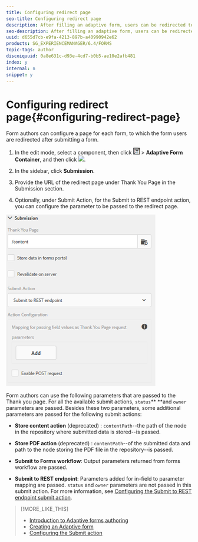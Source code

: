 ```yaml
---
title: Configuring redirect page
seo-title: Configuring redirect page
description: After filling an adaptive form, users can be redirected to a webpage that form authors can configure while creating the form.
seo-description: After filling an adaptive form, users can be redirected to a webpage that form authors can configure while creating the form.
uuid: d655d7cb-e9fa-4213-897b-a40990942e62
products: SG_EXPERIENCEMANAGER/6.4/FORMS
topic-tags: author
discoiquuid: 0a8e631c-d93e-4cd7-b0b5-ae10e2afb481
index: y
internal: n
snippet: y
---
```


# Configuring redirect page{#configuring-redirect-page}

Form authors can configure a page for each form, to which the form users are redirected after submitting a form.

1. In the edit mode, select a component, then click ![](assets/field-level.png) &gt; **Adaptive Form Container**, and then click ![](assets/cmppr.png-).

1. In the sidebar, click **Submission**.  

1. Provide the URL of the redirect page under Thank You Page in the Submission section.  
1. Optionally, under Submit Action, for the Submit to REST endpoint action, you can configure the parameter to be passed to the redirect page.

![Redirect page configuration](assets/thank-you-setting-1.png)

Form authors can use the following parameters that are passed to the Thank you page. For all the available submit actions, `status`** **and `owner` parameters are passed. Besides these two parameters, some additional parameters are passed for the following submit actions:

* **Store content action** (deprecated) : `contentPath`--the path of the node in the repository where submitted data is stored--is passed.

* **Store PDF action** (deprecated) : `contentPath`--of the submitted data and path to the node storing the PDF file in the repository--is passed.  

* **Submit to Forms workflow**: Output parameters returned from forms workflow are passed.  

* **Submit to REST endpoint**: Parameters added for in-field to parameter mapping are passed. `status` and `owner` parameters are not passed in this submit action. For more information, see [Configuring the Submit to REST endpoint submit action](../../forms/using/configuring-submit-actions.md).

>[!MORE_LIKE_THIS]
>
>* [Introduction to Adaptive forms authoring](../../forms/using/introduction-forms-authoring.md)
>* [Creating an Adaptive form](../../forms/using/creating-adaptive-form.md)
>* [Configuring the Submit action](../../forms/using/configuring-submit-actions.md)
